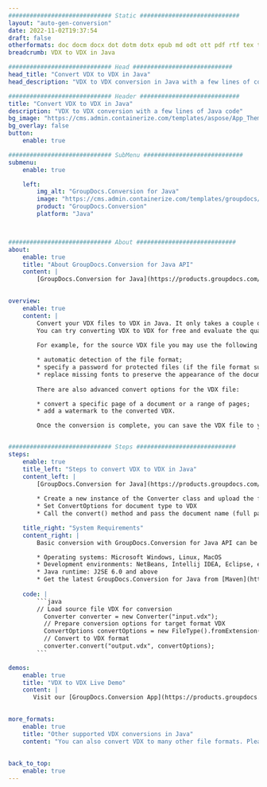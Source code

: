 ```yaml
---
############################# Static ############################
layout: "auto-gen-conversion"
date: 2022-11-02T19:37:54
draft: false
otherformats: doc docm docx dot dotm dotx epub md odt ott pdf rtf tex txt vdx vsdm vsdx vssm vssx vstm vstx vsx vtx xps
breadcrumb: VDX to VDX in Java

############################# Head ############################
head_title: "Convert VDX to VDX in Java"
head_description: "VDX to VDX conversion in Java with a few lines of code. Convert over 160 file formats using the GroupDocs document conversion API for Java"

############################# Header ############################
title: "Convert VDX to VDX in Java"
description: "VDX to VDX conversion with a few lines of Java code"
bg_image: "https://cms.admin.containerize.com/templates/aspose/App_Themes/V3/images/bg/header1.png"
bg_overlay: false
button:
    enable: true

############################# SubMenu ############################
submenu:
    enable: true

    left:
        img_alt: "GroupDocs.Conversion for Java"
        image: "https://cms.admin.containerize.com/templates/groupdocs/images/product-logos/90x90-noborder/groupdocs-conversion-java.png"
        product: "GroupDocs.Conversion"
        platform: "Java"



############################# About ############################
about:
    enable: true
    title: "About GroupDocs.Conversion for Java API"
    content: |
        [GroupDocs.Conversion for Java](https://products.groupdocs.com/conversion/java/) is an advanced file format conversion API for converting between popular image and document formats such as Microsoft Office, OpenDocument, PDF, HTML, email, CAD. and much more with just a few lines of code. The native API automatically detects the formats of the original documents and offers many options for customizing the converted documents. Along with the function of extracting information from a document, it also supports caching of the conversion results to the local disk by default. However, any type of cache storage can be supported by implementing the appropriate interfaces - Amazon S3, Dropbox, Google Drive, Windows Azure, Reddis, or any others.
    

overview:
    enable: true
    content: |
        Convert your VDX files to VDX in Java. It only takes a couple of lines of Java code on any platform of your choice, such as Windows, Linux, macOS.
        You can try converting VDX to VDX for free and evaluate the quality of the conversion results. Along with simple file conversion scripts, you can try more sophisticated options for loading the VDX source file and storing the VDX output. 
        
        For example, for the source VDX file you may use the following load options:

        * automatic detection of the file format;
        * specify a password for protected files (if the file format supports it);
        * replace missing fonts to preserve the appearance of the document.
        
        There are also advanced convert options for the VDX file:

        * convert a specific page of a document or a range of pages;
        * add a watermark to the converted VDX.

        Once the conversion is complete, you can save the VDX file to your local file path or to any third party storage such as FTP, Amazon S3, Google Drive, Dropbox etc. Please note - to convert VDX to VDX, you do not need to install any additional software, such as MS Office, Open Office, Adobe Acrobat Reader etc.


############################# Steps ############################
steps:
    enable: true
    title_left: "Steps to convert VDX to VDX in Java"
    content_left: |
        [GroupDocs.Conversion for Java](https://products.groupdocs.com/conversion/java/) allows developers to easily convert VDX file to VDX with a few lines of code.
        
        * Create a new instance of the Converter class and upload the file VDX with the full path
        * Set ConvertOptions for document type to VDX
        * Call the convert() method and pass the document name (full path) and format (VDX) as a parameter

    title_right: "System Requirements"
    content_right: |
        Basic conversion with GroupDocs.Conversion for Java API can be done with just a few lines of code. Our APIs are supported on all major platforms and operating systems. Before executing the code below, make sure you have the following prerequisites installed on your system.

        * Operating systems: Microsoft Windows, Linux, MacOS
        * Development environments: NetBeans, Intellij IDEA, Eclipse, etc.
        * Java runtime: J2SE 6.0 and above
        * Get the latest GroupDocs.Conversion for Java from [Maven](https://repository.groupdocs.com/webapp/#/artifacts/browse/tree/General/repo/com/groupdocs/groupdocs-conversion)
         
    code: |
        ```java    
        // Load source file VDX for conversion
          Converter converter = new Converter("input.vdx");
          // Prepare conversion options for target format VDX
          ConvertOptions convertOptions = new FileType().fromExtension("vdx").getConvertOptions();
          // Convert to VDX format
          converter.convert("output.vdx", convertOptions);
        ```

demos:
    enable: true
    title: "VDX to VDX Live Demo"
    content: |
       Visit our [GroupDocs.Conversion App](https://products.groupdocs.app/conversion/family) website and try VDX to VDX conversion now. The free demo has the following benefits
          

more_formats:
    enable: true
    title: "Other supported VDX conversions in Java"
    content: "You can also convert VDX to many other file formats. Please see the list below."
       
       
back_to_top:
    enable: true
---
```

